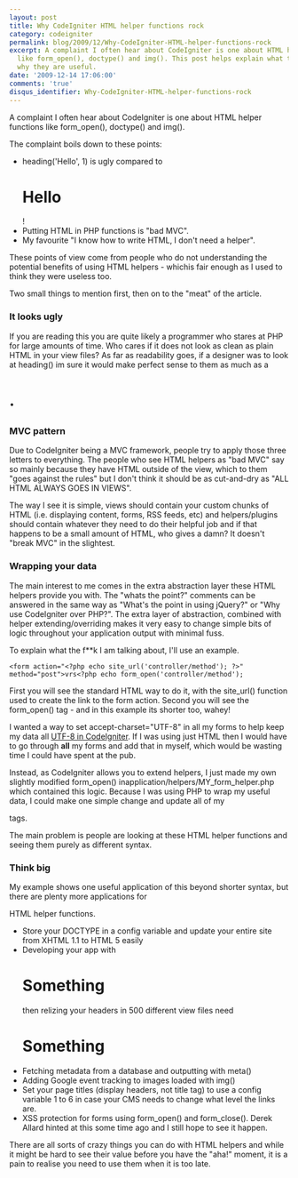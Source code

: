 ```yaml
---
layout: post
title: Why CodeIgniter HTML helper functions rock
category: codeigniter
permalink: blog/2009/12/Why-CodeIgniter-HTML-helper-functions-rock
excerpt: A complaint I often hear about CodeIgniter is one about HTML helper functions
  like form_open(), doctype() and img(). This post helps explain what they are and
  why they are useful.
date: '2009-12-14 17:06:00'
comments: 'true'
disqus_identifier: Why-CodeIgniter-HTML-helper-functions-rock
---
```


A complaint I often hear about CodeIgniter is one about HTML helper functions like form\_open(), doctype() and img().

The complaint boils down to these points:

- heading('Hello', 1) is ugly compared to <h1>Hello</h1>!
- Putting HTML in PHP functions is "bad MVC".
- My favourite "I know how to write HTML, I don't need a helper".

These points of view come from people who do not understanding the potential benefits of using HTML helpers - whichis fair enough as I used to think they were useless too.

Two small things to mention first, then on to the "meat" of the article.

### It looks ugly

If you are reading this you are quite likely a programmer who stares at PHP for large amounts of time. Who cares if it does not look as clean as plain HTML in your view files? As far as readability goes, if a designer was to look at heading() im sure it would make perfect sense to them as much as a <h1>.

### MVC pattern

Due to CodeIgniter being a MVC framework, people try to apply those three letters to everything. The people who see HTML helpers as "bad MVC" say so mainly because they have HTML outside of the view, which to them "goes against the rules" but I don't think it should be as cut-and-dry as "ALL HTML ALWAYS GOES IN VIEWS".

The way I see it is simple, views should contain your custom chunks of HTML (i.e. displaying content, forms, RSS feeds, etc) and helpers/plugins should contain whatever they need to do their helpful job and if that happens to be a small amount of HTML, who gives a damn? It doesn't "break MVC" in the slightest.

### Wrapping your data

The main interest to me comes in the extra abstraction layer these HTML helpers provide you with. The "whats the point?" comments can be answered in the same way as "What's the point in using jQuery?" or "Why use CodeIgniter over PHP?". The extra layer of abstraction, combined with helper extending/overriding makes it very easy to change simple bits of logic throughout your application output with minimal fuss.

To explain what the f\*\*k I am talking about, I'll use an example.

    <form action="<?php echo site_url('controller/method'); ?>" method="post">vrs<?php echo form_open('controller/method');

First you will see the standard HTML way to do it, with the site\_url() function used to create the link to the form action. Second you will see the form\_open() tag - and in this example its shorter too, wahey!

I wanted a way to set accept-charset="UTF-8" in all my forms to help keep my data all <a href="/news/2009/08/UTF-8-support-for-CodeIgniter">UTF-8 in CodeIgniter</a>. If I was using just HTML then I would have to go through <strong>all</strong> my forms and add that in myself, which would be wasting time I could have spent at the pub.

Instead, as CodeIgniter allows you to extend helpers, I just made my own slightly modified form\_open() inapplication/helpers/MY\_form\_helper.php which contained this logic. Because I was using PHP to wrap my useful data, I could make one simple change and update all of my <form> tags.

The main problem is people are looking at these HTML helper functions and seeing them purely as different syntax.

### Think big

My example shows one useful application of this beyond shorter syntax, but there are plenty more applications for

HTML helper functions.

- Store your DOCTYPE in a config variable and update your entire site from XHTML 1.1 to HTML 5 easily
- Developing your app with <h1>Something</h1> then relizing your headers in 500 different view files need <h1><span>Something</span></h1>
- Fetching metadata from a database and outputting with meta()
- Adding Google event tracking to images loaded with img()
- Set your page titles (display headers, not title tag) to use a config variable 1 to 6 in case your CMS needs to change what level the links are.
- XSS protection for forms using form\_open() and form\_close(). Derek Allard hinted at this some time ago and I still hope to see it happen.

There are all sorts of crazy things you can do with HTML helpers and while it might be hard to see their value before you have the "aha!" moment, it is a pain to realise you need to use them when it is too late.

